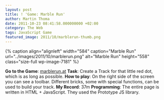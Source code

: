```yaml
---
layout: post
title: ! 'Game: Marble Run'
author: Martin Thoma
date: 2011-10-23 08:41:58.000000000 +02:00
category: The Web
tags: JavaScript Game
featured_image: 2011/10/marblerun-thumb.png
---
```

{% caption align="alignleft" width="584" caption="Marble Run" url="../images/2011/10/marblerun.png" alt="Marble Run"  height="558" class="size-full wp-image-7181" %}

<b>Go to the Game</b>: <a href="http://marblerun.at/tracks/new" rel="nofollow">marblerun.at</a>
<b>Task</b>: Create a Track for that little red dot, which is as long as possible.
<b>How to play</b>: On the right side of the screen you can see a toolbar. Different bricks, some with special functions, can be used to build your track.
<b>My Record</b>: 37m
<b>Programming</b>: The entire page is written in HTML + JavaScript. They used the Prototype JS library.
